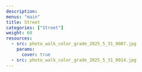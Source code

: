 ```yaml
---
description: 
menus: "main"
title: Street
categories: ["Street"]
weight: 60
resources:
  - src: photo_walk_color_grade_2025_5_31_0007.jpg
    params:
      cover: true
  - src: photo_walk_color_grade_2025_5_31_0014.jpg
---
```

